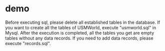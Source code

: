 # demo
Before executing sql, please delete all established tables in the database.
If you want to create all the tables of USMWorld, execute "usmworld.sql" in Mysql. After the execution is completed, all the tables you get are empty tables without any data records.
If you need to add data records, please execute "records.sql".
